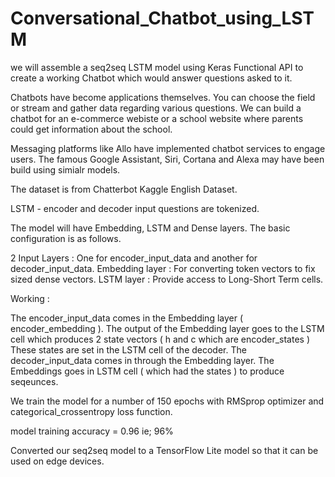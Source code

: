 # Conversational_Chatbot_using_LSTM

we will assemble a seq2seq LSTM model using Keras Functional API to create a working Chatbot which would answer questions asked to it.

Chatbots have become applications themselves. You can choose the field or stream and gather data regarding various questions. We can build a chatbot for an e-commerce webiste or a school website where parents could get information about the school.

Messaging platforms like Allo have implemented chatbot services to engage users. The famous Google Assistant, Siri, Cortana and Alexa may have been build using simialr models.

The dataset is from Chatterbot Kaggle English Dataset.

LSTM - encoder and decoder input questions are tokenized.

The model will have Embedding, LSTM and Dense layers. The basic configuration is as follows.

2 Input Layers : One for encoder_input_data and another for decoder_input_data.
Embedding layer : For converting token vectors to fix sized dense vectors.
LSTM layer : Provide access to Long-Short Term cells.

Working :

The encoder_input_data comes in the Embedding layer ( encoder_embedding ).
The output of the Embedding layer goes to the LSTM cell which produces 2 state vectors ( h and c which are encoder_states )
These states are set in the LSTM cell of the decoder.
The decoder_input_data comes in through the Embedding layer.
The Embeddings goes in LSTM cell ( which had the states ) to produce seqeunces.

We train the model for a number of 150 epochs with RMSprop optimizer and categorical_crossentropy loss function.

model training accuracy = 0.96 ie; 96%

Converted our seq2seq model to a TensorFlow Lite model so that it can be used on edge devices.
